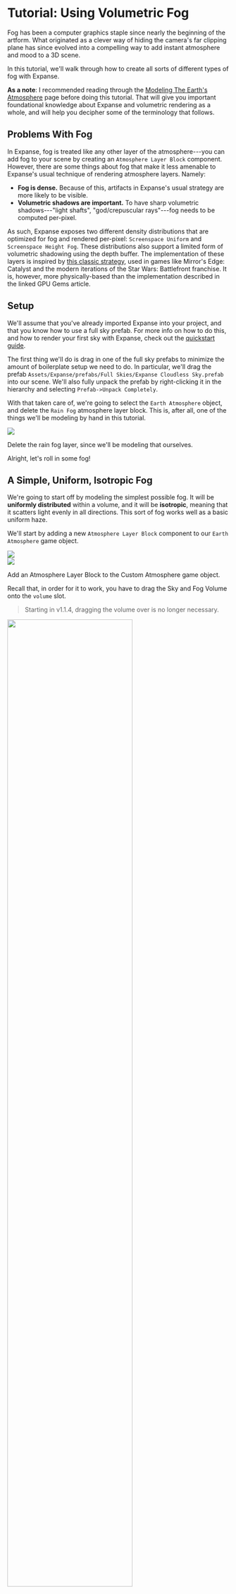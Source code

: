 # Tutorial: Using Volumetric Fog

Fog has been a computer graphics staple since nearly the beginning of the artform. What originated as a clever way of hiding the camera's far clipping plane has since evolved into a compelling way to add instant atmosphere and mood to a 3D scene.

In this tutorial, we'll walk through how to create all sorts of different types of fog with Expanse.

**As a note**: I recommended reading through the [Modeling The Earth's Atmosphere](/quickstart/earth-atmo) page before doing this tutorial. That will give you important foundational knowledge about Expanse and volumetric rendering as a whole, and will help you decipher some of the terminology that follows.

## Problems With Fog

In Expanse, fog is treated like any other layer of the atmosphere---you can add fog to your scene by creating an `Atmosphere Layer Block` component. However, there are some things about fog that make it less amenable to Expanse's usual technique of rendering atmosphere layers. Namely:
* **Fog is dense.** Because of this, artifacts in Expanse's usual strategy are more likely to be visible.
* **Volumetric shadows are important.** To have sharp volumetric shadows---"light shafts", "god/crepuscular rays"---fog needs to be computed per-pixel.

As such, Expanse exposes two different density distributions that are optimized for fog and rendered per-pixel: `Screenspace Uniform` and `Screenspace Height Fog`. These distributions also support a limited form of volumetric shadowing using the depth buffer. The implementation of these layers is inspired by [this classic strategy](https://developer.nvidia.com/gpugems/gpugems3/part-ii-light-and-shadows/chapter-13-volumetric-light-scattering-post-process), used in games like Mirror's Edge: Catalyst and the modern iterations of the Star Wars: Battlefront franchise. It is, however, more physically-based than the implementation described in the linked GPU Gems article.

## Setup

We'll assume that you've already imported Expanse into your project, and that you know how to use a full sky prefab. For more info on how to do this, and how to render your first sky with Expanse, check out the [quickstart guide](/quickstart/quickstart).

The first thing we'll do is drag in one of the full sky prefabs to minimize the amount of boilerplate setup we need to do. In particular, we'll drag the prefab `Assets/Expanse/prefabs/Full Skies/Expanse Cloudless Sky.prefab` into our scene. We'll also fully unpack the prefab by right-clicking it in the hierarchy and selecting `Prefab->Unpack Completely`.

With that taken care of, we're going to select the `Earth Atmosphere` object, and delete the `Rain Fog` atmosphere layer block. This is, after all, one of the things we'll be modeling by hand in this tutorial.

<div class="img-block">
    <div class="img-row">
        <div class="img-col"><img src="img/quickstart/fog/delete_rain.jpg"/></div>
    </div>
    <p>Delete the rain fog layer, since we'll be modeling that ourselves.</p>
</div>

Alright, let's roll in some fog!

## A Simple, Uniform, Isotropic Fog

We're going to start off by modeling the simplest possible fog. It will be **uniformly distributed** within a volume, and it will be **isotropic**, meaning that it scatters light evenly in all directions. This sort of fog works well as a basic uniform haze.

We'll start by adding a new `Atmosphere Layer Block` component to our `Earth Atmosphere` game object. 

<div class="img-block">
    <div class="img-row">
        <div class="img-col"><img src="img/quickstart/modeling_atmo/add_atmo_block.jpg"/></div>
        <div class="img-col"><img src="img/quickstart/modeling_atmo/added_atmo_block.jpg"/></div>
    </div>
    <p>Add an Atmosphere Layer Block to the Custom Atmosphere game object.</p>
</div>

Recall that, in order for it to work, you have to drag the Sky and Fog Volume onto the `volume` slot.

> Starting in v1.1.4, dragging the volume over is no longer necessary.

<div class="img-block">
    <div class="img-row">
        <div class="img-col"><img style="width:75%" src="img/quickstart/modeling_atmo/drag.jpg"/></div>
    </div>
    <p>Drag the sky and fog volume onto the appropriate slot.</p>
</div>

We'll also rename it `Fog`, to make it easy to keep track of.
<div class="img-block">
    <div class="img-row">
        <div class="img-col"><img style="width:75%" src="img/quickstart/fog/rename.jpg"/></div>
    </div>
    <p>Rename the layer to "Fog" for ease of identification.</p>
</div>


Now, for the task of actually choosing the appropriate parameter values.

We want our fog to appear kind of smoky, or hazy, so we will use scattering coefficients that are slightly lower than the extinction coefficients. This will make the fog absorb slightly more light than it reflects, making it dimmer and smokier. In particular, we'll set the extinction coefficients to `(4.4e-6, 4.4e-6, 4.4e-6)`, and the scattering coefficients to `(4e-6, 4e-6, 4e-6)`. We'll also use the isotropic phase function, so no scattering direction is preferred over any other.

<div class="img-block">
    <div class="img-row">
        <div class="img-col"><img style="width:75%" src="img/quickstart/fog/uniform_scatter_extinct.jpg"/></div>
    </div>
    <p>Set the scattering and extinction coefficients to (4e-6, 4e-6, 4e-6) and (4.4e-6, 4.4e-6, 4.4e-6), respectively. Also, use the isotropic phase function.</p>
</div>

Now for the interesting stuff. Select the density distribution `Screenspace Uniform`. You'll notice that you have two parameters to control it: **density** and **radius**. **Density** is exactly what it sounds like---the density of the fog within the uniform volume. **Radius** defines how far the fog volume extends out away from the player. Within the sphere this radius defines, the fog is constant density. Outside this sphere, it is zero. Hence the name "uniform".

If you play around with these parameters, you'll notice that you can get quite a wide variety of different fog conditions. Since visible fog and haze is usually a fairly local phenomenon, let's set the radius to something like 10000 meters. You can now play with the density and see how thicker and thinner fog settings look.

<div class="img-block">
    <div class="img-row">
        <div class="img-col"><img src="img/quickstart/fog/uniform_density_0.jpg"/></div>
        <div class="img-col"><img src="img/quickstart/fog/uniform_density_2.jpg"/></div>
        <div class="img-col"><img src="img/quickstart/fog/uniform_density_12.jpg"/></div>
    </div>
    <p>Some different density values for the fog we've just authored, with radius set at 10000 for all examples. Left: density zero, so no fog. Middle: density 2. Right: density 12. With this simple setup, we can model everything from light haze to thick smog!</p>
</div>

You may have also noticed two other checkboxes pop up when you changed the density distribution: `Geometry Shadows` and `Cloud Shadows`. These allow, respectively, the scene geometry and the clouds to cast approximate volumetric shadows on the fog.

Let's set the density to something high, like 12, and turn on `Geometry Shadows`.

<div class="img-block">
    <div class="img-row">
        <div class="img-col"><img style="width:70%" src="img/quickstart/fog/shadow_checkbox.jpg"/></div>
    </div>
    <p>Left: without volumetric shadows. Right: with volumetric shadows.</p>
</div>

Now, when we look toward the sun, we see nice light shafts peeking through our scene geometry!

<div class="img-block">
    <div class="img-row">
        <div class="img-col"><img src="img/quickstart/fog/uniform_no_shadows.jpg"/></div>
        <div class="img-col"><img src="img/quickstart/fog/uniform_shadows.jpg"/></div>
    </div>
    <p>Left: without volumetric shadows. Right: with volumetric shadows.</p>
</div>

You can play around with the `Max Occlusion` value to control how intense the light shafts are. Also, the effect becomes even more noticeable if you switch to the `Mie` phase function.

<div class="img-block">
    <div class="img-row">
        <div class="img-col"><img src="img/quickstart/fog/uniform_shadows.jpg"/></div>
        <div class="img-col"><img src="img/quickstart/fog/uniform_shadows_mie.jpg"/></div>
    </div>
    <p>Left: shadows with the isotropic phase function. Right: shadows with the Mie phase function, with an anisotropy value of 0.25.</p>
</div>

Well, there you have it: a simple volumetric fog layer!

## Height Fog

Next, let's take a look at tackling a very common fog effect: height fog.

Height fog is fog that is very dense close to the ground, but decays off to nothingness as it reaches toward the sky. It's a popular fog to use when creating cities, as it can accentuate the height of towering skyscrapers.

Let's change the phase function of our simple uniform layer to the `Mie` phase function, but with a lower anisotropy value, like `0.25`. This will look a little bit better than the straight isotropic phase function.

<div class="img-block">
    <div class="img-row">
        <div class="img-col"><img style="width:70%" src="img/quickstart/fog/change_phase.jpg"/></div>
    </div>
    <p>Change the phase function to Mie, with an anisotropy value of 0.25.</p>
</div>

Now let's select the `Screenspace Height Fog` density distribution. There's a few parameters we have exposed here:
1. **Thickness**: how high up the height fog extends from the ground. For my scene, around 125 meters looks good.
2. **Radius**: how far out the height fog extends around the player. You can play around with this, I'm going to set it to a pretty big number, 25000, so that the height fog extends out more or less as far as we can see.

Let's also adjust the density to something pretty high, that way the fog is really visible. So, something like 200.

<div class="img-block">
    <div class="img-row">
        <div class="img-col"><img style="width:70%" src="img/quickstart/fog/height_fog_edit.jpg"/></div>
    </div>
    <p>Select the Screenspace Height Fog density distribution, set the height to 125 meters, the radius to 25000 meters, and the density to 200.</p>
</div>

Finally, let's tone down the volumetric shadow effect, to fake some multiple scattering.

<div class="img-block">
    <div class="img-row">
        <div class="img-col"><img style="width:70%" src="img/quickstart/fog/tone_down_occlusion.jpg"/></div>
    </div>
    <p>Select the Screenspace Height Fog density distribution, set the height to 125 meters, the radius to 25000 meters, and the density to 200.</p>
</div>

Moving the camera up to a better vantage point, we've got our final result!

<div class="img-block">
    <div class="img-row">
        <div class="img-col"><img src="img/quickstart/fog/height_fog_final.jpg"/></div>
    </div>
    <p>Height fog!</p>
</div>

Feel free to play around with the parameters to get the effect you want. Here's a few examples.

<div class="img-block">
    <div class="img-row">
        <div class="img-col"><img src="img/quickstart/fog/height_fog_tall.jpg"/></div>
        <div class="img-col"><img src="img/quickstart/fog/height_fog_nice.jpg"/></div>
        <div class="img-col"><img src="img/quickstart/fog/height_fog_low_height_high_density.jpg"/></div>
    </div>
    <p>A few different thickness and density tweaks to the height fog we just created. Left: upping the thickness and lowering the density. Middle: lowering the density and thickness a little. Right: lowering the thickness but upping the density.</p>
</div>

Also, make sure to see what your fog looks like under different illumination conditions.

<div class="img-block">
    <div class="img-row">
        <div class="img-col"><img src="img/quickstart/fog/height_fog_daytime.jpg"/></div>
        <div class="img-col"><img src="img/quickstart/fog/height_fog_evening.jpg"/></div>
        <div class="img-col"><img src="img/quickstart/fog/height_fog_night.jpg"/></div>
    </div>
    <p>The same height fog layer, at different times of day.</p>
</div>

## Rain Fog

By "rain fog", what we mean here is basically clouds that are so low to the ground that they appear as visible mist in front of objects. This sort of fog is a little more complex to model convincingly because, often, it has noticeable shape and form---like tendrils and swirls---as opposed to being a sort of uniform haze.

The ideal solution here would be to use an actual volumetric cloud layer, very low to the ground. For far away clouds, this actually works pretty well.

<div class="img-block">
    <div class="img-row">
        <div class="img-col"><img src="img/quickstart/fog/cloud_fog.jpg"/></div>
    </div>
    <p>Some far away fog, rendered using a volumetric cloud layer. This looks pretty nice.</p>
</div>

However, once inside the cloud layer, the reprojection strategy that Expanse uses starts to break down, and artifacts at the edges of the scene geometry are visible. You can solve this problem by turning off reprojection, but this can cause a performance hit.

<div class="img-block">
    <div class="img-row">
        <div class="img-col"><img src="img/quickstart/fog/reprojection_artifacts.jpg"/></div>
    </div>
    <p>Artifacts introduced by reprojection, visible at the edges of objects.</p>
</div>

This is an active area of improvement that we are working on. At the moment it can be mitigated by rendering clouds at [half or quarter resolution](/editor/blocks/quality_settings_block?id=cloud-subresolution), and also by [disabling cloud self-shadowing](/editor/blocks/procedural_cloud_volume_block?id=self-shadowing). All of this is to say that, while this is possible with Expanse, it can take some effort to get it to work right and be performant. So instead, we'll explore a simpler strategy for modeling rain fog. We'll use this image of London on a really foggy day to base our solution on.
<div class="img-block">
    <div class="img-row">
        <div class="img-col"><img src="https://media.pri.org/s3fs-public/styles/story_main/public/story/images/Reuters%20London%20fog.jpg?itok=0MLALeR2"/></div>
    </div>
    <p>London on a foggy day. Source <a href="https://media.pri.org/s3fs-public/styles/story_main/public/story/images/Reuters%20London%20fog.jpg?itok=0MLALeR2">https://media.pri.org/s3fs-public/styles/story_main/public/story/images/Reuters%20London%20fog.jpg?itok=0MLALeR2</a>.</p>
</div>

To create this effect, we'll make some tweaks to the height fog layer we just set up in the last section. 

For one, because clouds are a more local phenomenon, we'll decrease the radius to something like `10000` meters. We'll also up the thickness to something similar to that of cumulus clouds---we'll go with `3000` meters. The density is largely up to how rainy you want it to look; our reference image is pretty intensely foggy, so we'll pick a value of `150`. Finally, we'll pull back the anisotropy to something like `0.05`, so that our fog's illumination is pretty even.

Here's the result we get with those values.
<div class="img-block">
    <div class="img-row">
        <div class="img-col"><img src="img/quickstart/fog/rain_fog.jpg"/></div>
    </div>
    <p>First attempt at rain fog.</p>
</div>

Not too bad, but our reference is noticeably darker. This is because of self-shadowing. We can't mimick that directly with the height fog layer, but we can approximate it by reducing the scattering coefficients to `(2e-6, 2e-6, 2e-6)`. If we also tweak the scattering coefficients to be a little bit blue, this is the result.
<div class="img-block">
    <div class="img-row">
        <div class="img-col"><img src="img/quickstart/fog/rain_fog_tweak.jpg"/></div>
    </div>
    <p>Second attempt at rain fog, with scattering coefficients tweaked to model self-shadowing.</p>
</div>

That's more like it! Tweaking the density values, we can get some different levels of fogginess.

<div class="img-block">
    <div class="img-row">
        <div class="img-col"><img src="img/quickstart/fog/rain_fog_tweak.jpg"/></div>
        <div class="img-col"><img src="img/quickstart/fog/rain_400.jpg"/></div>
        <div class="img-col"><img src="img/quickstart/fog/rain_1500.jpg"/></div>
    </div>
    <p>Tweaking the density of the rain fog. Left: 150. Middle: 400. Right: 1500, nearly impenetrable.</p>
</div>

## Wrapup

We've seen three examples of fog that you can model with Expanse, but this is only scratching the surface of what's possible. You could imagine using the techniques we learned here to model something like Blade Runner's dark impenetrable smog, or the yellow sulfuric gases blanketing the surface of Venus. Ultimately, the sky's the limit (no pun intended)!

Now that you've learned all about Expanse's volumetric fog, [continue on to learn how to model beautiful, evocative cloudscapes.](/quickstart/clouds)